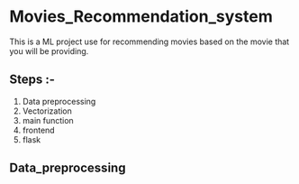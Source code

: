 # Movies_Recommendation_system
This is a ML project use for recommending movies based on the movie that you will be providing.

## Steps :-
1) Data preprocessing
2) Vectorization
3) main function
4) frontend
5) flask

## Data_preprocessing
